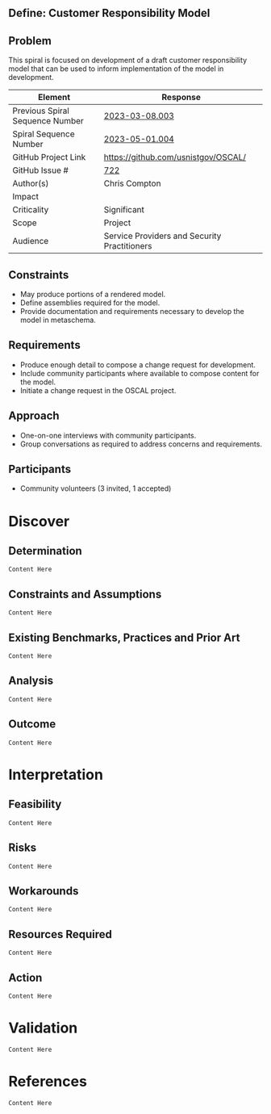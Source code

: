## Define: Customer Responsibility Model

## Problem

This spiral is focused on development of a draft customer responsibility model that can be used to inform implementation of the model in development.

| Element                         | Response                                             |
| ------------------------------- | ---------------------------------------------------- |
| Previous Spiral Sequence Number | [2023-03-08.003](2023-03-08.003.md)                  |
| Spiral Sequence Number          | [2023-05-01.004](2023-05-01.004.md)                  |
| GitHub Project Link             | https://github.com/usnistgov/OSCAL/                  |
| GitHub Issue #                  | [722](https://github.com/usnistgov/OSCAL/issues/722) |
| Author(s)                       | Chris Compton                             |
| Impact                          |                                                      |
| Criticality                     | Significant                                          |
| Scope                           | Project                                              |
| Audience                        | Service Providers and Security Practitioners         |

## Constraints

- May produce portions of a rendered model.
- Define assemblies required for the model.
- Provide documentation and requirements necessary to develop the model in metaschema.

## Requirements

- Produce enough detail to compose a change request for development.
- Include community participants where available to compose content for the model.
- Initiate a change request in the OSCAL project.

## Approach                    

- One-on-one interviews with community participants.
- Group conversations as required to address concerns and requirements.

## Participants

- Community volunteers (3 invited, 1 accepted)

# Discover

## Determination

`Content Here`

## Constraints and Assumptions

`Content Here`

## Existing Benchmarks, Practices and Prior Art 

`Content Here`

## Analysis

`Content Here`
  
## Outcome

`Content Here`

# Interpretation

## Feasibility

`Content Here`

## Risks

`Content Here`

## Workarounds

`Content Here`

## Resources Required

`Content Here`

## Action 

`Content Here`

# Validation

`Content Here`

# References

`Content Here`
